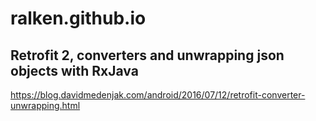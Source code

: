 # ralken.github.io

## Retrofit 2, converters and unwrapping json objects with RxJava
https://blog.davidmedenjak.com/android/2016/07/12/retrofit-converter-unwrapping.html

